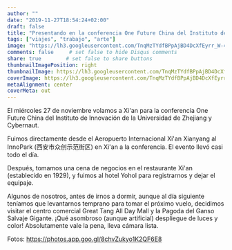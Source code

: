 ```yaml
---
author: ""
date: "2019-11-27T18:54:24+02:00"
draft: false
title: "Presentando en la conferencia One Future China del Instituto de Innovación en XiAn"
tags: ["viajes", "trabajo", "arte"]
image: "https://lh3.googleusercontent.com/TnqMzTYdfBPpAjBD4DcXfEyrr_W-45FPx2Xe6U9EvGqipeeNv8JDeYnplOsBaIoUEwHDxt0425X-YEoiUPOSSjBlIpkU4e1ZWKetaNfy4cvL8pDgGY4yRw91iX_l4rulqw3TWESEXAQ=w1920-h1080"
comments: false     # set false to hide Disqus comments
share: true        # set false to share buttons
thumbnailImagePosition: right
thumbnailImage: https://lh3.googleusercontent.com/TnqMzTYdfBPpAjBD4DcXfEyrr_W-45FPx2Xe6U9EvGqipeeNv8JDeYnplOsBaIoUEwHDxt0425X-YEoiUPOSSjBlIpkU4e1ZWKetaNfy4cvL8pDgGY4yRw91iX_l4rulqw3TWESEXAQ=w1920-h1080
coverImage: https://lh3.googleusercontent.com/TnqMzTYdfBPpAjBD4DcXfEyrr_W-45FPx2Xe6U9EvGqipeeNv8JDeYnplOsBaIoUEwHDxt0425X-YEoiUPOSSjBlIpkU4e1ZWKetaNfy4cvL8pDgGY4yRw91iX_l4rulqw3TWESEXAQ=w1920-h1080
metaAlignment: center
coverMeta: out
---
```


El miércoles 27 de noviembre volamos a Xi'an para la conferencia One Future China del Instituto de Innovación de la Universidad de Zhejiang y Cybernaut.

<!--more-->

Fuimos directamente desde el Aeropuerto Internacional Xi'an Xianyang al InnoPark (西安市众创示范街区) en Xi'an a la conferencia. El evento llevó casi todo el día.

Después, tomamos una cena de negocios en el restaurante Xi'an (establecido en 1929), y fuimos al hotel Yohol para registrarnos y dejar el equipaje.

Algunos de nosotros, antes de irnos a dormir, aunque al día siguiente teníamos que levantarnos temprano para tomar el próximo vuelo, decidimos visitar el centro comercial Great Tang All Day Mall y la Pagoda del Ganso Salvaje Gigante. ¡Qué asombroso (aunque artificial) despliegue de luces y color! Absolutamente vale la pena, lleva cámara lista.

Fotos: https://photos.app.goo.gl/8chvZukyo1K2QF6E8

<script src="https://cdn.jsdelivr.net/npm/publicalbum@latest/embed-ui.min.js" async></script>
<div class="pa-gallery-player-widget" style="width:100%; height:480px; display:none;"
  data-link="https://photos.app.goo.gl/8chvZukyo1K2QF6E8"
  data-title="105 new photos by Jorge Cortell">
  <object data="https://lh3.googleusercontent.com/2DjzqRBJ2tlwc9sNBDbU0t6Z0F52ECs58deynxJNl8QO37AY7Wh4oaeD3NfFAlPafqHTqP5Tz6-aOoQLdAh6NV667PaT7CG3sqYB6TvR17htJdLvYqqaeIwXzAmVswt2ZOyzdfTVTfw=w1920-h1080"></object>
  <object data="https://lh3.googleusercontent.com/3HO9f0UeNtKrd7hCqwPPpJEE1PWu-NHRbm1aay7qiu1VsKQHfykMnTj7LyrhASOffjQf8qK6PSSBdfjxBGYL7IfIOlh73mAb0Hu7yXq8KBQ9aY78Von6aEFMMPUiKuhmlm51weyeGtM=w1920-h1080"></object>
  <object data="https://lh3.googleusercontent.com/K3LXO5soJe3a14qK7AnlLuxTZ9W9MslT28ZaBLc4tXy_fL_fNSl3kG9Qk8kQnVt6bLV9Cuj3mylxbiaUX1v4tphiBHlVvRjv-ySDhwWHpBE6QsM8GFh5oRkfQCT-slN0BwrgyXVY4wI=w1920-h1080"></object>
  <object data="https://lh3.googleusercontent.com/9LFF2wHx35Kuz-MzojW65fcwgAtIyl5YxIE0cFgcG71zW47SbGP6zfXmyJ3QATHGd7UHNP_YuOM0zXaWYxlzkG_ZDDWypBcdOxMbm9v_bWito1jfFjXIOEoUsDmqngHAmNjzDCkar9s=w1920-h1080"></object>
  <object data="https://lh3.googleusercontent.com/8SbcdoroW_kzQWmfdhOEifHcdW06D0-UN1wwmrfjjTKqfpNxKRTY_YLHsQWoUTxUwde8ykdVaoW6WlzfmMiqnaaz3EtbN2xrmCa96CZ9TVMU5PPg2SlEq7lPYu8RexVlJ2XIxVQgSRg=w1920-h1080"></object>
  <object data="https://lh3.googleusercontent.com/IrHD8iP-eT3szHaS3ziaMEt2owu0M-AEPw4hFr-Jh2XG4Di850HYv-3uP6yiRkCq2h6-6inJda9dgWV9WcP6kOwzgcvY-81PWPZNs4uZuRk9rRU5DdAEkNhTd9iuCKxRDE4tdfdz82c=w1920-h1080"></object>
  <object data="https://lh3.googleusercontent.com/zbZk0KREXxnsXqPsYKXJ5THFUsn-Fbm_1H6hEr0U-li7I-Ck8Dgt1XRzuUUgDhp9-s8LkvvSPHKzxgv10RUwoEubkFaedpg_NDGSQgIpsvNEXL7kmL4EngMCXzGEmZmr-Uxl_ETalX0=w1920-h1080"></object>
  <object data="https://lh3.googleusercontent.com/-sH1IxmqdaFsIzMBMlIZdqP_cbmRz2VVPzRVZaMt194uI1ObzMh6zJCNtwQLvXb8INgqeI3P-BgciBDNWPRwwicxCrz-PXubJsUrRcBRWays6OTZKD0uSWzkxLzpgoVBElfPrbswQ-Q=w1920-h1080"></object>
  <object data="https://lh3.googleusercontent.com/N7lBdlIv0jHC0ArDzH1npy9C6JMSWlwk-brIoEb2n1W0RdO5uKlFDqXRK8RQBnPws5KHgqNvmuqTuOX6RUmYj6h0t_4L7Xl413rlPcq4VvXc-j8gHF8C71c0HH5Zo-bDUwsuyEvbGaE=w1920-h1080"></object>
  <object data="https://lh3.googleusercontent.com/iY3sVboC1fJOmpQcO_-kS2y8g7oCVIMygMSOIwu7pdMMdx6pcYtPHBUjY22hZa2D-SF4-axHtxKAmO0XaQvNIa3SxSW_AlYwZzwE9BSZOV0fdCwQcCZys3RphsJAGxp3_MbV_MXfQ9g=w1920-h1080"></object>
  <object data="https://lh3.googleusercontent.com/tnyDqVmbLtutxV-tich1sryT-xS1rnUqoscaStTr0CvTxbYAEI2Rum7PaDOmapS7M52rKjBQ1d2QW93Lmms8KJYagYuXi30CLQtzR698NQQbpfOHjS1ylf-FeLmq6kCeHWq_PV24P9U=w1920-h1080"></object>
  <object data="https://lh3.googleusercontent.com/r8fsGXXVLbWHl5xo0ta5fYhRz8ZOoz0xegFrFuAhk1SshkcLeFv75OHdf1fqGzJs3U1z4UaxFyJYQYmqZZxAu38t03-LF7tLSdjmZIiUHMILdXdH2ILc7NxggOc2R5D7w7mmth7S1ig=w1920-h1080"></object>
  <object data="https://lh3.googleusercontent.com/Urqm8lah2MOLDNhzjV_olGqUni1qME0Uw6O1tfci_WDK0ZiuXC20hdu9ritG-d7vG5mlAmppY1Nfg1L0_ipdplMkmEdRDQRiMhX-9yEw-6S8SZUw0OB62Aye6VOWbOyi6v7er9Bi8fg=w1920-h1080"></object>
  <object data="https://lh3.googleusercontent.com/RHJOb5MHn1bd4yApdB1En5W1REnSq39xqrzCYDJ2IlniVsQrZqoORFA7Uk-Xc5BhuOzCO_CjgFfd9TXVgC6Hf1VWGsOOmfiYEQ_ffnCVaM39Pn88_rxKyKaSUZ2cT2dGZ2KB-2ftUH4=w1920-h1080"></object>
  <object data="https://lh3.googleusercontent.com/W34YXCOh8CFfdJd2JxzfN7jKStJrwTweKoqeTNlbpcVm_SNxYK0goTaxaWkLN0j0dixq8-7nDuI8eejeaQry7PAz8X9wClQ9MRfTDpYh5TrAKcNF8fhXY6Sca7IYKsMllQvCs6iK1EQ=w1920-h1080"></object>
  <object data="https://lh3.googleusercontent.com/F7iTBzuPSiOi9AvyXgqqdSEZ7BHjkigRjyPQtOirM6aNDSVTHU_mwjS3I0A3Q6LH0VAFRegQOWAVIFZj3b6m6ts6OoN2zRPX5IEeXuF74BFdQL3DzhlXUZX8NhaNIB08dZMEvSjOy2k=w1920-h1080"></object>
  <object data="https://lh3.googleusercontent.com/5ItllwhweRAFKGGOXYHqdd5N3ynv2NTubNzcrJCQ8zO1sncly_yNHaF6HmZt3O9InzjRNK6FzhuwOW9sq79WISBlJh5gQCstVn7V4ne-HA-C1wE5Tp7JmkQuTn75QWLy6WHAKwzZWCM=w1920-h1080"></object>
  <object data="https://lh3.googleusercontent.com/FueQ2C9FRMaUM94mq86YXeuSnFnOtXRQ4sZAIY9W9508NgC4gu3rj5nO6zbaEpeeG5XiGumIdUE6pg_XJqFGAJu-lno66vgGMQbV7cgBrko7CiMYhCbIwdEzXvuDCpnFDkH6REUwt94=w1920-h1080"></object>
  <object data="https://lh3.googleusercontent.com/QdYXq0raX75e54c-kdVx1c66zjo3v_eNwHAfQck_sZAWu3pvKX2QQK4F-6-1sG_jLpoUsqx5rIPmgd49-p3c8sdpom_I8E29nLS9NFLrChsYT8J7T6-n9B4YAWzfS77zz90sGsfQy4M=w1920-h1080"></object>
  <object data="https://lh3.googleusercontent.com/neLaSD352g3-l-JTGpFJbY5wv0ENg3V7ynrgVDrNo71GTn_SVkYWfw7RRTh6pU_TgpXqj6gifxfjYLrG8AYgy7lO9kRICd1bNcMr51RQvEVLLZeKLihg80h2hef-_HqSjqbEmKm-WAU=w1920-h1080"></object>
  <object data="https://lh3.googleusercontent.com/0G-XqNXY2TRTy3McyYM06q8DDD-aG9Ac2JpOOJg6RVVW6Dj6S_gxZ0WVJwtSnq_yfDEJX0_BDwUxq-yDK9yRvrOLacj1M6-9up5wK4VE0-ATg_8kFDCTfCZPCn_OVvyLAV-SoFsnCkc=w1920-h1080"></object>
  <object data="https://lh3.googleusercontent.com/nPeHuguhJM_CeSEtESgu9AVOuRsJYuEvBH7VwBH6hIqczBdUtEMmf78MXHIrlzp6nnB5ykF3gB2ITcHY6zOBSTzHM-yo1o9YKZ_HHK8P9UqOZvPpUR4d6WiyCq8_WRFa7zGLCg-l6ck=w1920-h1080"></object>
  <object data="https://lh3.googleusercontent.com/GF58RDafsjebXP_AGjPmv0twJfKatWZQ3Edz9emX3_vCDDxeDytAuFPfErAoWbLpd7SwpCXwqLXWfbsylMlAbYrxCppQUC87YwQTI6ZWaOj6NBAWuFEzcjxPWQ08p6np8i4AHsG-saI=w1920-h1080"></object>
  <object data="https://lh3.googleusercontent.com/GgFbYkP1k1AtnGvQcMm5_RGBYSIambUMPATyBbPmJxo3a52nnICGW3Rm7BueWeSbzG0fljCIgAZ-YNR0ewPzwXNGpMSY5vhALUP411lqtm6W71vq9QYCCWbQODMGwdW6fpi4dWFTPoo=w1920-h1080"></object>
  <object data="https://lh3.googleusercontent.com/gK4XGhksnMzl1jvDQ424oHrq4JuNW8eN5muxpVeF5oM0oXDhZbf_R2WcY-rcoi7De9AUqDDKOJEDrTwIzWIwBeceMUx7kRyKuINbbr1_ML9oLejZzaJ239FaLLxXMys3ZH7SIah5t_g=w1920-h1080"></object>
  <object data="https://lh3.googleusercontent.com/i94eQ_YvhooSrusnrHYFhBwP0nx6qasT8f0b4n0twHkA3Jh311USoOoWf2HGdqd6ekeXj_WNkEV0K06Qr2b_BNYRlZoB7omhzk7GkYP_WIyNoWQPJkDfrQCxmDJyqmzhdVTNySZcaww=w1920-h1080"></object>
  <object data="https://lh3.googleusercontent.com/uKtJyuWvL-V8PTzpxo9hY3Vo8UVrqAEbssCsmB2eN364p6OFxD-lm6VsQqq8GuWTCkgyxBIFgFqX5DEqN1TqlZxRofrWhaIc9l3DNBWUMM66BedVXxXiW4vUCO8Fwe0_pCNQwTSZyE8=w1920-h1080"></object>
  <object data="https://lh3.googleusercontent.com/rj64iQ6dVfrZt3E85j9zTLx7z0fGxHCkXpAseN6gIUyBbZLo78-7XGybc9Xt5BWvMWxijh_Ouh3p8pAyT4EhjA56wMhD9S0fybwxKjsmZqWXBAMUW6Bam5BKko4K7vbMhuNFD-6H2f0=w1920-h1080"></object>
  <object data="https://lh3.googleusercontent.com/7wxhfNjunGUCEvXBuPTHAVtevmmPz5T0Dh40NA1H43a3WuehDI4n4Mll1qaEKpSFmixnZVh0GrRBluNl4oXCRBWn5Rh6TazIL5O_fGQtnJfeC5g24yCa341XbD1DneDEZpiA32Fkm-s=w1920-h1080"></object>
  <object data="https://lh3.googleusercontent.com/e8Acpndm1WMXpsHunE-IXoMOXbvPsoGFtUSnvpx2013OWU2LPS1Nw6h2uKo78a5OSwoAiLXDDqvsultE_m4J6ikKYg4DP1UUz6uOdyhYSs5Msca0nAnNUHhwae44OAMe44hsw5cRg-I=w1920-h1080"></object>
  <object data="https://lh3.googleusercontent.com/TSl5jfeq28mpx1U07JK9dbQ3s6peymnTcQpLodGwQdpTDkJfgvXDQWQHGS1JnEYeieCu0dHknty8-fQpGjoHjxW8f_XKdwTE_BdjILZ1K6cFw-VLkNZH-LAO9YM6pnsCl1TYua5mqo4=w1920-h1080"></object>
  <object data="https://lh3.googleusercontent.com/G0xjL6_f9OcTVOQWnbwfOmZ8Bazs4hW2JjNOh-zyrM8qZOb3xGqJZ7DZXVCmauSxhMtU4eibUOXWbaMusTJN85Mjti7EdPDOpWyfsJbYo_LqSErNMo97irnxKQhXuVbNp0Oqnlj9jbY=w1920-h1080"></object>
  <object data="https://lh3.googleusercontent.com/pLv9GTZ0iqj4DyDgLFkk0sfqPHFRy_BOcABCdUppCuGEupi4pzf0Vjw-ojKQnLQKNSzmZ0yavQBfVh19RAyUm4zBjjEjQ31bcF9DUgJOkOYszER4g9YhfuafDH4z8YhTPrmjfk1Kxug=w1920-h1080"></object>
  <object data="https://lh3.googleusercontent.com/YJfmqjbu4yDFV2e9B53vx2Blo6sZjIAfL1Sup3EksvWjtN3ppi_8vAmEeXyL5PJv5EW9a3ZCylDOpNA2PjTSuZMjm6OF9VVsjeq6hbdjf8sEysm1jzP70S8hd4XQ_rc3dyKlcZ8Ar-Y=w1920-h1080"></object>
  <object data="https://lh3.googleusercontent.com/i9SMi4jv0mGgnRNn-ZPDemH1UeefIzbe_KYoop7fw7qdW9N1_foChPX3BbSt2tCylhc4Hk65unRBT_YoVfqJ3qHTUH4oBt2w1gQUN_6CpvWa43_x93374VvLg9Z1UB0ld6ZAHQyTvAc=w1920-h1080"></object>
  <object data="https://lh3.googleusercontent.com/I4HmC0XzvTlbDTeg1ma8vZpXv1-jQV_EP8o1q5RonTO9QGnxgqMT8pJlB2bT_0YFWKdeMUITDtGcXDr-ftpF2eKT2fjDdGQ_qWO7jF3v5STAG7MOEoE8RQISWG4k7MvMgu4QX5aNqi8=w1920-h1080"></object>
  <object data="https://lh3.googleusercontent.com/dQFwMB9zmYdEo9pwSue8ywvWdOx0ieHfYetN8tdNufZI5ykox6-6tVnInbceBUB1HxtSNAPRX8Br1DkC9QE9naw5orbVUmUI0C09fpBbZG-7UiVBERuhlzWvqLRvtA0xdEEEIGDpSq0=w1920-h1080"></object>
  <object data="https://lh3.googleusercontent.com/KFb_uUURUdPjpv5xmP784_cbVRkLe6-G21e31u5l9_qWvpPb-o3imMph51VsEy99v149lR5MBiRcOmprsSqGn4An-r5_HgLCNt6jv7w13Zajtabavx2oeHF0a2e0Ytz6aEJyEdzEFV0=w1920-h1080"></object>
  <object data="https://lh3.googleusercontent.com/vXROh3q-ZvCf8jkbAe_Vsrhxcr4Tq4SOuSXeHbFRqiEpbt3kwB6vF3bs0m3gT20v-dhidmCHeTsDuKXf3No-bWYhTPQ3qzHRo5pRfk5WA2wXAUYQQ0q0W_XnEyeOCEkamM0laaO3_Ow=w1920-h1080"></object>
  <object data="https://lh3.googleusercontent.com/3bn1aToyl1ZJTddeXJM4cYwS2sCpznzoXaQ8HS8Cr-MhAwTHcyaC8PEw5p6RyvyjAg49zZrbFaisCb2QSfdnFmwk3tmFTJtxjRnUyQhzQ3m8Ivt5CZY5Wlpooz6MPVnz8-vQiU3edcQ=w1920-h1080"></object>
  <object data="https://lh3.googleusercontent.com/kAXKfvWH-D5FwAh7gnKTlMItnkKeBJeZQH55olDekEDINzw4lgHc8CU48NJLDGDUr1pqpx279mz_LPSHKMJFbacLUZuATa9SpOFQg8HeHSH02czP69wAPJ1UMcaNdp8jml37oHdNucM=w1920-h1080"></object>
  <object data="https://lh3.googleusercontent.com/tMGxUHjSh1zYCqsSj1rmPtPCODYrp3pIovtRCEVM4G1V5GhtYLYsqfoaIqh23Ek54JWG3fOAzENyc3HYzA5grTcusJlqt2AgShwmRFbAvSvZCE_Gx944beE4FW2P6ON-3fvtT_wdOE8=w1920-h1080"></object>
  <object data="https://lh3.googleusercontent.com/7RvSkgXu2hzKDxaURUBIBwJRyuG0slXY4AS_9LtiaTB7otQMQEFS7ioTi-72OZRMDkKUAD9fGR78TmGM--oZ5BrxPCuo0i9Zc4EUvWpQxkktxEdzuusCS4k1ORvSa9IaCuD6sfdml-0=w1920-h1080"></object>
  <object data="https://lh3.googleusercontent.com/TczXv5Z0ZAthIn_RM-PEqW-BpfVfTpX4O3M1vTOWfANu5gAkhBCJitNC1Shrr25KPpcqCDEDneEL6NiB0nech4_xXCY_2X0gm99bXxmxc9ept_U9zfAy-AnT4hJf_Hc_1WZMJJQ69Wc=w1920-h1080"></object>
  <object data="https://lh3.googleusercontent.com/s02QkST3uLp8XWeFlHcym7QQxVBx2HpO85ereVc9BVDCZlYGohjEbDWbSZL0DqiYGIkwBiHaSWA1zR0rW34gkK2xxUcThl0Mafz9PixGfRQW5Zxjnbo2PxTyWertOEd1Kk95n3Cu3-I=w1920-h1080"></object>
  <object data="https://lh3.googleusercontent.com/HWZhRfY5yoRaMK6xFS0a-fURLA_yC2UUYJ6r7rQ4KjiC3pAw8J5CNQhd2BGK65Me8ZuFiTN5d5NNzoTevkfLUuvPfPmnn-zi03AJfTDM2HmzsdZ-g3UGQkQTAb-UiEmdiYK2GGsXe84=w1920-h1080"></object>
  <object data="https://lh3.googleusercontent.com/Emu5WgWoMzAcxX-eJhHqoFdXDuBC3gnHM5HpkC7ji8cj45jOz_u317UGQMagCabf6SJpf85hxhK81nvQz57M-YWrpca6I-86O39BWWu61IODddbPYPioVdvZ2Vuh9HvF8ostEUiUFH0=w1920-h1080"></object>
  <object data="https://lh3.googleusercontent.com/yUvetJ0TP2etGoNYzUBe2BJNCm-RZUNqCRcwLXLhLVIchzPDXKeUszHM5MICWqpLyAWYo0xKDtE67XTWlo7TJT7OjNgrgClATRPxElAN4LV-C2bKMm_B4wGNy-vBFOX264yHa3CoJ6g=w1920-h1080"></object>
  <object data="https://lh3.googleusercontent.com/pYE2Z3CROUA-8_dB31a6V7-iIWPKx35BkVWl7mckHDu7bww_YztNQktGQk2WRMJyCu3LntHHXohAmIhi1SOb_mSEuXFeuAcmv-pBTLZyiCp99-8TE-dgwMkAP_Dc_AvxUDCWuXX2Nio=w1920-h1080"></object>
  <object data="https://lh3.googleusercontent.com/sKGf5S1cIcueFX0-oBdht-sBgpu0b6zBBN1Gv1CAxvysY3lTJXG6efKFtQz4_Vad6Lzm109uDLxA5aS2rhbd5LBFtI3Oi2PcZU5iVL1ZTxhmMXOeTu3oQHVhEEBR7W9UC6N9IVRfNIU=w1920-h1080"></object>
  <object data="https://lh3.googleusercontent.com/_phyzpYYy84leJky3dMp5Rn0o3CJu2ev3_xUzma59WUD6hgosZ9R2IPHcEcM1v7pK_2iKlRrUx7POsTYJ0ODvSWLBeXDKp0HDPiLClYHe7fJSJUAzt-IthkLv-HWei5_GYM9aNf1mGo=w1920-h1080"></object>
  <object data="https://lh3.googleusercontent.com/OwHGkvmRUYdR793Ul3T9z9xI_SiNCJGPIHK9V2iVPz9PMIDN8BGQnalJqd3mDMLB7DUlc_gZW-q6h__2Hv3jSeWr9tBvWQ4ZeeuSn52eaYbcpi3zXcjeWWSqQ2aSRObBjBqbbSpd9IE=w1920-h1080"></object>
  <object data="https://lh3.googleusercontent.com/Wzs_Darufcob7pktOsCZT3HSFjfCbUquLRXp66RUANh21js7KPfpP76HnOME1_3L4baZa32R0qrl9D7kSdkeNnaP7zwsQ3DMv2mbS1Y5xOmUFJnNCGtkAUi_qAvRLqXAD6NJRVFyyPk=w1920-h1080"></object>
  <object data="https://lh3.googleusercontent.com/dunXaN4omJv91u1olPF0sKbVYa3krggf-nfTXZJFqIxx6bH1lQqYRQoTA4ca7kRRaJAch7xIZIEsjtBYWlONxTnNoJIO9GPGyhPCcJhDEq_D690twgCxmsVNIpYHbmqrrH6mLLbTw5I=w1920-h1080"></object>
  <object data="https://lh3.googleusercontent.com/K6MvKXqoR-BaaXQjL7F7mjjO1jiqXuO4bZ_wY0EX2gTIWG5s67eKl-ey5-mtKs2ukG4-YhH5DDHDEhIYGVNi71nM_nDe0A1CW9fN5BMRr1OZXGlsnThR4HA476_4oUR743r49odKnR4=w1920-h1080"></object>
  <object data="https://lh3.googleusercontent.com/hPm7mVz5JK0jcqp7NihmZQShjl9wc-8H84vjuum2Zircqql8Sm1ds5STK5k7xaK4FLC3qXGvuHtAVN1Z_AwK_1mNQzw1x1Erg-fd4z5F0fcZpIyyS4JxWLvEPGImLangcGz8PrJ9NMw=w1920-h1080"></object>
  <object data="https://lh3.googleusercontent.com/RW3-XuCBm-w5a2a1EIYRphLSC6UlLjYpJSseNzzkJzc1lRxL7AKC5XN0l2qjyPgEE_nKPRnntnG723eeNuZ6wZ1EO9-RzubH1zNxB2asrN4jlWWTFwJhfDs6a5F9tqAR3TMv6Cgr_nY=w1920-h1080"></object>
  <object data="https://lh3.googleusercontent.com/MXbeVn74ewGCbgYf4JH8YSm6jIfJtqIuMYo7eYF-pWTYVerRgTnKJXEa1Iq7VGLn7TDf4oIQed5xcoL7fA2zZCG_RMjlp_L9BmPLBGeKBPNz_Di2JyFZWGioGOnAuMAtntVY3P6JWK0=w1920-h1080"></object>
  <object data="https://lh3.googleusercontent.com/5YzQbMQ6vvhwgvUEdoZlqXHtd3g4JWdrwpxE892GSYR0GcfH_jTD5fvJZ0uouw2_XmAiy2yCTG7i3oL7Z5T-9XXRQaVnw5d60p7_2S11aXjmIYO-rzhqitVlYOzVTup4VGC2phz63xo=w1920-h1080"></object>
  <object data="https://lh3.googleusercontent.com/CyiDVr9tYdgfwuZr0RDo-CnMjagRYPdryQIHyPocohgxnYHCSruNWE1n9ELXQjjjNweeZjBkTWYqTa-lBc45FPuPpTFv8glCsRrN9tzq7sHV9IHCV_De3g-k7fLrvlCbS-nj0zzm-Kw=w1920-h1080"></object>
  <object data="https://lh3.googleusercontent.com/7hoBwsOMyg2rH2HJr1TtIlhReHRc5cdzTkbBDqCSZF4K9l6EMtY7PguaC_2Rgshdl6XP00CAYsIWJ6XyF3apoHfS153UzZrS8E3mdElFuc3_6UxoadxOFCNTfuU_TiJDoLwnS4XamE0=w1920-h1080"></object>
  <object data="https://lh3.googleusercontent.com/KCAWAqK5ACygw0VArurgkESF4Hf0NmtWHvJ37gDQPEcSrrepZJF0c9ULFHjJILrSFj_dkKLauIJD0kZOabYdvWDFXQUrgy7gOJGdOzTy28lNjd_nufIp59UQG7TXOxzygGm6GGTOzJg=w1920-h1080"></object>
  <object data="https://lh3.googleusercontent.com/dB3bPkIwyVXTslDVA9UJDUqWCFrDS5UpAt4K0btv1do6JdQLzNwenW-HWnopB8NOScKpBrgowHqTN4U8D2EsyNVEcmMjf_tqJ37Lz3b2OxVynxncdijXEHL_Zi_FCqeCYaT8qkfz3x4=w1920-h1080"></object>
  <object data="https://lh3.googleusercontent.com/nJ2uvo1BbICSHH_qHr3k62MtzHQu9sCjhtH9pi2A7AZGx4mE12pWxdEquYGPb_GmEb-bXKT7UJYJoF32_Nf46CeHReJJz9iOULb7Sb0hFeIIJ09XcSPRT-kv3_rjp8zprCzgw5fG4kI=w1920-h1080"></object>
  <object data="https://lh3.googleusercontent.com/n4pT7qetIcrqfFK80oAiHG5QO-50LKziLCUfxC3YvKz1cq08UIJDP2iQLdPf-Pw3cB-x2vkeGmaRLwefC_xKJgO0FswTVqGqAGqq_RilePxhH5NquGi9U4a3-LFmwHxUDzLJgB9P8D4=w1920-h1080"></object>
  <object data="https://lh3.googleusercontent.com/voqv3OozlVL0OQ5gu4QUB4gEs-FdZA6T5bAzqIzuUHogabjAHn48SM6VUxq14BLcGZtW3EJ9AXMnEbBjeMkxAOSCWfCBSk_ll4RTydu5PFuL01QJNU3wx-oZv9xE8GPnO8ddjBdZ6Ss=w1920-h1080"></object>
  <object data="https://lh3.googleusercontent.com/rA4lgNVv86qOhRqFGiO48K7mNz0vs49Z5hc4UZscqv5vXR5OuwbtUaWZdgp7ZHsAOz9Uy48nHUcO7KkjO9b3_ze4z1sC9W09VLgICPN8-ZKowVor-ax75Pq_4YyCipexsTfSeTDn5Ik=w1920-h1080"></object>
  <object data="https://lh3.googleusercontent.com/r1rXZRNgT5H_qgGenIAST_ppgDexLQTvDFbAdBUvf_liVzCiKPrpc2w75MeL7J8DXra91oJWzrkMFMgfpOnvaQXaW2N8ui5x_th7gLaQBwvWoRzKFD5XWB72jluHHzQ8FVClkCttkPo=w1920-h1080"></object>
  <object data="https://lh3.googleusercontent.com/apdXFmHmOMcxeXbDdFYecAADD_ReQglvGictNiK26u4VeKaA2JLjhSWXMpAQ7jYKEwnz1tA1eIScCPhkBQ091UbS-R7f2fTqGvpgt9f_T6R440HMw3VHvnINjvGIx27pkzBM3G2_TMw=w1920-h1080"></object>
  <object data="https://lh3.googleusercontent.com/8FvbvHjxFvEOJ3PQ8gQXSsUwBKgGsO3qwqku8EEHrGaDn3BeLgEanmtLAr0cnjbaI8-PeS8Dqn3vHW4examPBjGkyvEfQvpcz7iwFXHpjj7xm961MxzzBoYJjqIgS68QzKas-SSVEgc=m37" type="video/mp4"></object>
  <object data="https://lh3.googleusercontent.com/xr71uhY_isiNaho4tIvCSjyrsL2LEC7uQQW2yRywPSz8_SmU2V4_4gMigk_P_zaBP9gQLM5oFQ1YHTTWnydTYQTBqDfqoP1XCW_eNX0VuIQzZxcdETETwwqUcbcmsrxziAtC-gACoqI=w1920-h1080"></object>
  <object data="https://lh3.googleusercontent.com/R7bBRc1mZdfOzPxUPN0KmsHYV5KzYV0pNE5CU--gWH6HKB6Mfd6XuGyfWi7bLBg89eHDd_eAw3qpdpcGvgk3nUTftROzc3lpPNv2mbweD8wL6gSuJ6pgCvGoSKX6jfJOt2GvfRnmTBU=w1920-h1080"></object>
  <object data="https://lh3.googleusercontent.com/01AYFkQk1V2qZM-EOOoQ5KK1Vr_Y3-ayHBdTMH_-_ibB8_4bc7NJl0nVoqenbGIhcAXBuYY63ttfl4_lfz7pMvtP0dfnSubwEMtbO58cDxJ41B1G-KjvgAfDOb7jUhSLTrR0D1Z0Dq0=w1920-h1080"></object>
  <object data="https://lh3.googleusercontent.com/1tFLmQf2mI83fGMS84Fcwkwdlgv5XV1qZoi5BJkyyak7qR6pKKeMpsHFKQtRgMSycnhef03qpS8cZkJ4geM25IrmXqpc6lZT_26G3-_VkVNnxsBnVxpJJEA3tTFbQ6efe5jkaO7qsLQ=w1920-h1080"></object>
  <object data="https://lh3.googleusercontent.com/ufTLOSelOQETStrl_Mjj46e9D1a83cCH5AwKP3G7AsuddYX6J079HhRa3_IxorY0h17TlPUb-nnD6FARmXn8fZhQ1auWCzTO_HEgOdFfkPCbdB0vGCrCfq6m0j6NK1UW4ucryqAnu94=w1920-h1080"></object>
  <object data="https://lh3.googleusercontent.com/K0tfMGITI4dxXzcM8p4utlv2AxKeSNzEMjIRMvXIqM3uz-RIgAHBmLUj72IMqMn6Avj5uiEX--aIFUWtkvc7E28M6ErMiTC2vJVqIU3kv2ynxdcGqtMySxTJ2nGk76Y2iUNx0VUg0vk=w1920-h1080"></object>
  <object data="https://lh3.googleusercontent.com/r-A-OumQtQS-rId5RvHVYMDrR83yN5lP8eYEZJ5OZi6HSLX3nHY3fPvZ_rc1XPPTpbJY9x7MTB_BzDXW7P7B3naTAxmf2eGhRnOd18r3toUMDpXOKN5SP8p5IH-J-djJ6izzVwafaiM=w1920-h1080"></object>
  <object data="https://lh3.googleusercontent.com/0gkc-oKAZwYDSwa8oEfCdo2KR002nLUedZniGVuiFWsCRGxqnFLUIjkk1jE5BErT60z1ZVF3sbjaeEURpD9BT2SJDx4mVEZ8quqIFoQ2P7OPT2UOxgNQrAuMJeF71P53PcfYyfybY4k=w1920-h1080"></object>
  <object data="https://lh3.googleusercontent.com/J_ZLhdrhXqaBmCaCArG5_Ve4NMqdMrMnQ1P8hBohTUz83KIrpWJ6hVr79eB-x2yz8sBo8MAaOBA7DZ0_vI_4BgiHISr8pC0Ki731IJD4YuT5EZF7uUr15FYF_yqEPEg4tq3W_73IuRc=w1920-h1080"></object>
  <object data="https://lh3.googleusercontent.com/w8bkv43YP-l-1mI-F9323o_WW2MoPEsnlxUV8QXbexgW-BWgwQzLqz69riK6pxqRcYya31LrzR2UkT9haytiY4zr5KxbMaQvmEBRHmII4_RSdtrmi4yPriNOVzn0oAPg_8_6Z6I1gUQ=w1920-h1080"></object>
  <object data="https://lh3.googleusercontent.com/K6YJQh3_oVQeT5I5akkzaHKxk0kqztCPRd7UKkTMz6IClI19sAN_QnSa2mX2bZLzoqlwjfHCazDxioDiCuqQtZtzewDTernCjmngVFsIRF_ay1knR5XQU2aIN3-TPDKAQKPaf88Y7M8=w1920-h1080"></object>
  <object data="https://lh3.googleusercontent.com/PxiIt1GWO7wPipCQ7C-CX5f_nwYgWIT-ykYobixKLPY8rEt0vVwdzywNejXF8bVW0gtWVbDbs_pS9U1caOCGkp3pdLQNqk10279LJhaJfH02486ip9wLCWOE0-rB-q1HJ0kqcwukBGo=w1920-h1080"></object>
  <object data="https://lh3.googleusercontent.com/wuH8Myi7v5U0HXZamB3Uk6G8AB4ElEAYp1sWqxVattbaKW2qYgbFnyigQiekcR-98sYjh4Aewyo7ItqFZx7sVHMC_7BvZhCzYY6Ruu7P6xHmawA0aFEv64AtSAOEO7pmySes4IgC4Dc=w1920-h1080"></object>
  <object data="https://lh3.googleusercontent.com/6mwDrs93ZF3NvYzKmv936XWSgjR8Omw0K4OMt1mosneWDTTvdhyeeu9pV_d3XWwIpFMPUjAxDJBSGainUNfyft0YnY35sup4pf012XLdmahYebkGgeFrUuLeYFEGb_8dg3ZbMtvSaVM=w1920-h1080"></object>
  <object data="https://lh3.googleusercontent.com/d1awo0cnmV_AzMsQaMh1-0ZvTOjmmlzOJohJGyJiZ_YbaltHwP9Lk2fIjP6xY_o0DcTtEmCxyL7luRR2AD9MGN-O1CtoPCOLWGR7x8dIat1vL-6kC40HELsnIBk12q2xZG1oMT7f2yo=w1920-h1080"></object>
  <object data="https://lh3.googleusercontent.com/HXLCH4I4CG_TRK5Vv5keQ4lswZEuHKsMUPmLdPJZNeQCji-3qZcJ3ElPn3SgeAD52CyPzRy_gP1K8I0XGHxdSQKgstBaca1YfEUze_KQkFFctEm1nNo3a346ySK_K2YOhyxuWn8KRyE=w1920-h1080"></object>
  <object data="https://lh3.googleusercontent.com/hwU9l9SPbGsUkRB0RWkz-8gdz4btB5PAD4ncj6mQnNXRXTji1hLHuvNgoS_GrCr-IsYl2oBqwOOdM5ykCkBSCFBoKjmtRUdee3jp5zJxVwxObXWfHzf4wnS37kFX_BLH5kKilQbZJQo=w1920-h1080"></object>
  <object data="https://lh3.googleusercontent.com/zePZbVSCIKA8oU8bfH9Bu5F5G71rfI2wWT8NVaELsP5LvBPmMOOyrW57geJDP42myEQvPJIe0siN-95zCzQNegqm3zqnp1DYT2u4n8067s1hqQ__eoEP57T5-aPVc0qFk9lkr-pE-kA=w1920-h1080"></object>
  <object data="https://lh3.googleusercontent.com/1_OSut4J9l2rmm7KA3ZAgtEYUzL9CE9515_wlm8SAPHiXCbtbkKBCckqZR87ZFnm0pX9FEjjlzTMIkuaiT0T9g6DVKwfvM56ecNprX5d4MbG5O3DbRv8w8XK2oNBUDWOGFsowi_7K98=w1920-h1080"></object>
  <object data="https://lh3.googleusercontent.com/EtCEJuX8xMWEbOnnPblFI9yTd7v2tLCZ9hr5Btz_v5UWeZLNxiQR7mI-HXSFANpoZfXVjyv4fYqu2d_Jt1S_eovHNnuhH7REfNSMTn2rF8LS74Gc8BMLYi0W6SvE-VtDEncWigR1FxA=w1920-h1080"></object>
  <object data="https://lh3.googleusercontent.com/G84wLVBNK7kIEuirAAlBGByLzEaNRHo0UtmfmA0TICDxCe8B91CLezLp6OgR9faYPj3E4M5U91jOdqsuHhkOfunv85YYMfGlqRtCiCqPkvIbpw75Ym9rOqsWYftMSZ2dj7xQhFZXJP8=w1920-h1080"></object>
  <object data="https://lh3.googleusercontent.com/JqYMChyr25nObStmeW7FaXP-V-ALfskPwmxvBUqDbw6_C8uklQukzLqYwNWDu7DI7XMKAuDyv5pJT2HAgqc5TsPZ55xCdsreHqvXYNVJ3HubaActw5cFjjhlDUePRkPJ0PMU64yVYO8=w1920-h1080"></object>
  <object data="https://lh3.googleusercontent.com/xLDFNPUKZ2BZdRHN0cmBMN2HK0xi4lH8pOFuApX3MaMaE4YrHgd0HsQOctirMcEGdah-G35F6s59-XCiRo3fCegXy29lnRer11q08Nxx3GGllKXB8WZ7UpCmkSJ94C-zGEER4THnmbs=w1920-h1080"></object>
  <object data="https://lh3.googleusercontent.com/1vgsy7U3-_3t_VlHXECxUFMLF0PCFLK1gv4Y1AjslB035B8-tusmgj6gpbX3uud5ikG9HbosCz1Pg4hBenF7MrWvYYU3EW7iEyRkkQvljn5BGf37HgTCoZD4C_unliRZzQ0ezhehCAo=w1920-h1080"></object>
  <object data="https://lh3.googleusercontent.com/zymrFTshIiCZ-jn-_z15qhf4-AHTHyP3PY2CbYxgWMcM8P9CT29rYzQoVAtkJsW_iP81ToYHSQBMQzWhEB7DRBLFPvmVx_DiOjh-ycFl0Xeor6Jvc-se3ZfrjJjZLuF8IVAGwb6VyMo=w1920-h1080"></object>
  <object data="https://lh3.googleusercontent.com/Wdbddm8hsXKxKsi4Zk-vksQRtzTXW_QQeZgfWbRvvZW7NyiCSJ4xQT5CkGCM1Jrw_k-32EU1CB1y6e4u4ETYQWmJBA6NN85CCxlage1ss3-11IGXJlxXI1nKltMDqEs08KFXopnRD00=w1920-h1080"></object>
  <object data="https://lh3.googleusercontent.com/U0ffKkBiodBJLLhw_VDr1IHjDNu61gBIww62Djc6U7u4yV-G8fU-HYhqwZnpIt-8tFkuCZMZwqThS5X_oR1NfweyVvLBIWlhEOqJ12bNKGwAyBOSOuexVp4WW4k1rfq12YWrKsHG4gI=w1920-h1080"></object>
  <object data="https://lh3.googleusercontent.com/LDX0qvGM2PO60VX_Wr-L0-ndpJtx6KmkaSmz6o5Uhq5C7S16AteA4jmZsePhRDrIk8aXB3p4hgsPJUuLSRUtdAPVht371Xs06HkIe7D27KowWt-H541wRySvHFkQmMIdi3TyYSAmDkA=w1920-h1080"></object>
  <object data="https://lh3.googleusercontent.com/lPtqzcRNc1SNW1_E_qiP4QAfjmfo-5AiOisUnl8AuwXH5jPp7TYWbMNFOuw0voJRGE93OcGzMhxSSrLalj8K9pjPR7eLbrRObCz7DSj3RhL4HBHy4pMttcVxFFOJyi9wjPCVrgvI_bs=w1920-h1080"></object>
  <object data="https://lh3.googleusercontent.com/YJJ-1qKAjc2X0uNuXc0ZCKKMur9oOvObSNiTQakd8HoRTjjYsPU9tqtzsgRYh7baKzLnIMzT2RYzp4mhgI6wrDqsgThqCbxs-SmQ2yri1h7h6KpsRqz0XuN8tuvKyJeYISgdEyj0z4Y=w1920-h1080"></object>
  <object data="https://lh3.googleusercontent.com/-sCSdTlwQCBG9Gz5yn5RAt2BoQ3Gb0WQI0TaG_KnaaNbiCW1wLpFQfbUVJdkp1AlpKO9wsqYhVfTmVePCfaaGxFkAqnmyLYg5YZC_Jh3SGrb2VnuX3M0lo57lToA1sAQPIaHTCs0q2g=w1920-h1080"></object>
  <object data="https://lh3.googleusercontent.com/-LsW-lWV1twEUUEVVK6KYqMRIxUckAmCubbF_yO2OB5S-ILjsIPqrAnyFv_QAd0Hvk6A3VlE9KbE0slLGm8tP55a00eRQjj6_jO6p-eLM5Xq6XglUMRtn-epzbtHQCjL71Ou3R1e1XQ=w1920-h1080"></object>
  <object data="https://lh3.googleusercontent.com/xJ4dk7VKNAxsX0sZWOE17X-IC_4qKGb95EtilSX1x_yfmk1Y6_Q8xauba_-99fVXIEt9TfXGbvHu-bne-6ZjAkurZ8LwQ9rUxuBeSNqCadaVubW8zVPCot6z-11ebsmz__Xzpj1Of_s=w1920-h1080"></object>
  <object data="https://lh3.googleusercontent.com/ta5WJdu9caroE0i4LLddTaHXiqNfoDDKDxVhB6V--VZhC8N2jx5rbCFhsERexEqmfO0951krc_oT_0zxy0U3Dv6ZHzbFAS3FDKNMMqYfp49lp4Dn3KPYXecmpPqE1UFMTb-aqkKppLI=w1920-h1080"></object>
  <object data="https://lh3.googleusercontent.com/rAD3nUz-yBJf95OncPrpxB12xaezBTgNOIjcwknslaTxKaNCaFsuzEM58kCVA3jG9HV9qOkvBDhvpugYLe3cItuaf8RzbZtIdsZmm1QTl1M5DXByv21P4TYTB-xN_loosba_ybKNAH8=m37" type="video/mp4"></object>
</div>
